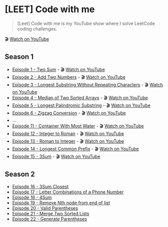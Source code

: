 # [LEET] Code with me

> [Leet] Code with me is my YouTube show where I solve LeetCode coding challenges. 

🎬 [Watch on YouTube](https://youtube.com/playlist?list=PLvo_NnRjK7R3KQHzvFYQw44t4hsOEhfJX&si=O1pFI0cx35pz_ft5)

## Season 1

* [Episode 1 - Two Sum](./e01-two-sum.md) - 🎬 [Watch on YouTube](https://youtu.be/01G1b2HZoTg?si=kNqQOMtbNk2iBkmi)
* [Episode 2 - Add Two Numbers](./e02-add-two-numbers.md) - 🎬 [Watch on YouTube](https://youtu.be/bd0pcjYHVjk?si=6JEVM88-elGszhRO)
* [Episode 3 - Longest Substring Without Repeating Characters](./e03-longest-substring-without-repeating-characters.md) - 🎬 [Watch on YouTube](https://youtu.be/cVTddh7oBcU?si=HC8vUyO_mr2b-esB)
* [Episode 4 - Median of Two Sorted Arrays](./e04-median-of-two-sorted-arrays.md) - 🎬 [Watch on YouTube](https://youtu.be/sHB975Op6kI?si=dwGAHin5KwGXf6ad)
* [Episode 5 - Longest Palindromic Substring](./e05-longest-palindromic-substring.md) - 🎬 [Watch on YouTube](https://youtu.be/zRdRhINL6wE?si=3tOzTqriLQMJ7M-k)
* [Episode 6 - Zigzag Conversion](./e06-zigzag-conversion.md) - 🎬 [Watch on YouTube](https://youtu.be/inKHNzj74Bo?si=sBUk102ia_zFXpiq)
* ...
* [Episode 11 - Container With Most Water](./e11-container-with-most-water.md) - 🎬 [Watch on YouTube](https://youtu.be/Jdn_1iqP1iY?si=TWgixZ9zMIy3PpW7)
* [Episode 12 - Integer to Roman](./e12-integer-to-roman.md) - 🎬 [Watch on YouTube](https://youtu.be/7c1GfW45ubI?si=h37hrIOVAoyfGqIN)
* [Episode 13 - Roman to Integer](./e13-roman-to-integer.md) - 🎬 [Watch on YouTube](https://youtu.be/TrqgbVXfhZk?si=Im170dPtAKHh7FmS)
* [Episode 14 - Longest Common Prefix](./e14-longest-common-prefix.md) - 🎬 [Watch on YouTube](https://youtu.be/SR0sEBAVWeM?si=FXltQLgceuqNE39_)
* [Episode 15 - 3Sum](./e15-3sum.md) - 🎬 [Watch on YouTube](https://youtu.be/DKE7YkHVIm4?si=CcvIDVqecA9C06BG)

## Season 2

* [Episode 16 - 3Sum Closest](./e16-3sum-closest.md)
* [Episode 17 - Letter Combinations of a Phone Number](./e17-letter-combination-of-phone-number.md)
* [Episode 18 - 4Sum](./e18-4sum.md)
* [Episode 19 - Remove Nth node from end of list](./e19-remove-nth-node-from-end-of-list.md)
* [Episode 20 - Valid Parentheses](./e20-valid-parentheses.md)
* [Episode 21 - Merge Two Sorted Lists](./e21-merge-two-sorted-lists.md)
* [Episode 22 - Generate Parentheses](./e22-generate-parentheses.md)